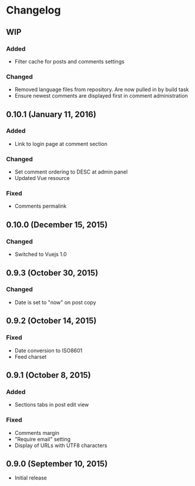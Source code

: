 # Changelog

## WIP

### Added
- Filter cache for posts and comments settings

### Changed
- Removed language files from repository. Are now pulled in by build task
- Ensure newest comments are displayed first in comment administration

## 0.10.1 (January 11, 2016)

### Added
- Link to login page at comment section

### Changed
- Set comment ordering to DESC at admin panel
- Updated Vue resource

### Fixed
- Comments permalink

## 0.10.0 (December 15, 2015)

### Changed
- Switched to Vuejs 1.0

## 0.9.3 (October 30, 2015)

### Changed
- Date is set to "now" on post copy

## 0.9.2 (October 14, 2015)

### Fixed
- Date conversion to ISO8601
- Feed charset

## 0.9.1 (October 8, 2015)

### Added
- Sections tabs in post edit view

### Fixed
- Comments margin
- "Require email" setting
- Display of URLs with UTF8 characters

## 0.9.0 (September 10, 2015)

- Initial release

